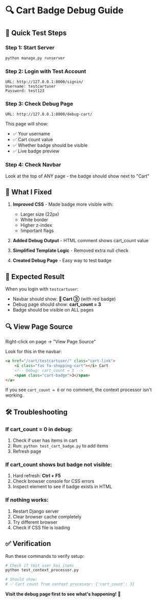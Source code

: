 # 🔍 Cart Badge Debug Guide

## 🚀 **Quick Test Steps**

### **Step 1: Start Server**
```bash
python manage.py runserver
```

### **Step 2: Login with Test Account**
```
URL: http://127.0.0.1:8000/signin/
Username: testcartuser
Password: test123
```

### **Step 3: Check Debug Page**
```
URL: http://127.0.0.1:8000/debug-cart/
```

This page will show:
- ✅ Your username
- ✅ Cart count value
- ✅ Whether badge should be visible
- ✅ Live badge preview

### **Step 4: Check Navbar**
Look at the top of ANY page - the badge should show next to "Cart"

## 🔧 **What I Fixed**

1. **Improved CSS** - Made badge more visible with:
   - Larger size (22px)
   - White border
   - Higher z-index
   - !important flags

2. **Added Debug Output** - HTML comment shows cart_count value

3. **Simplified Template Logic** - Removed extra null check

4. **Created Debug Page** - Easy way to test badge

## 🎯 **Expected Result**

When you login with `testcartuser`:
- Navbar should show: **🛒 Cart ③** (with red badge)
- Debug page should show: **cart_count = 3**
- Badge should be visible on ALL pages

## 🔍 **View Page Source**

Right-click on page → "View Page Source"

Look for this in the navbar:
```html
<a href="/cart/testcartuser/" class="cart-link">
    <i class="fas fa-shopping-cart"></i> Cart
    <!-- Debug: cart_count = 3 -->
    <span class="cart-badge">3</span>
</a>
```

If you see `cart_count = 0` or no comment, the context processor isn't working.

## 🛠️ **Troubleshooting**

### **If cart_count = 0 in debug:**
1. Check if user has items in cart
2. Run: `python test_cart_badge.py` to add items
3. Refresh page

### **If cart_count shows but badge not visible:**
1. Hard refresh: **Ctrl + F5**
2. Check browser console for CSS errors
3. Inspect element to see if badge exists in HTML

### **If nothing works:**
1. Restart Django server
2. Clear browser cache completely
3. Try different browser
4. Check if CSS file is loading

## ✅ **Verification**

Run these commands to verify setup:
```bash
# Check if test user has items
python test_context_processor.py

# Should show:
# ✅ Cart count from context processor: {'cart_count': 3}
```

**Visit the debug page first to see what's happening!** 🎯